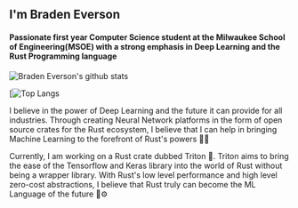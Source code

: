 ## I'm Braden Everson
#### Passionate first year Computer Science student at the Milwaukee School of Engineering(MSOE) with a strong emphasis in Deep Learning and the Rust Programming language

<img alt="Braden Everson's github stats" src="https://github-readme-stats.vercel.app/api?username=BradenEverson&hide_border=true&hide_title=true&show_icons=true&theme=prussian">

[![Top Langs](https://github-readme-stats-git-masterrstaa-rickstaa.vercel.app/api/top-langs/?username=BradenEverson&theme=prussian&size_weight=0.5&count_weight=0.5&hide=css,html&layout=compact)

I believe in the power of Deep Learning and the future it can provide for all industries. Through creating Neural Network platforms in the form of open source crates for the Rust ecosystem, I believe that I can help in bringing Machine Learning to the forefront of Rust's powers 🦀🦾

Currently, I am working on a Rust crate dubbed Triton 🦎. Triton aims to bring the ease of the Tensorflow and Keras library into the world of Rust without being a wrapper library. With Rust's low level performance and high level zero-cost abstractions, I believe that Rust truly can become the ML Language of the future 🧠⚙️
